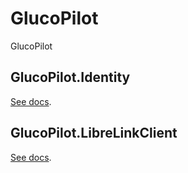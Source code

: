 # GlucoPilot
GlucoPilot

## GlucoPilot.Identity
[See docs](./src/GlucoPilot.Identity/README.md).

## GlucoPilot.LibreLinkClient
[See docs](./src/GlucoPilot.LibreLinkClient/README.md).
